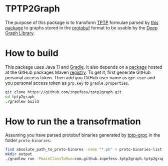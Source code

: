 # TPTP2Graph

The purpose of this package is to transform [TPTP](https://tptp.org) formulae parsed by [this package](https://github.com/inpefess/tptp-grpc) to graphs stored in the [protobuf](https://protobuf.dev) format to be usable by the [Deep Graph Library](https://www.dgl.ai/).

# How to build

This package uses Java 11 and [Gradle](https://gradle.org/). It also depends on a [package](https://github.com/inpefess/tptp-grpc/packages/1854169) hosted at the GitHub packages Maven [registry](https://docs.github.com/en/packages/working-with-a-github-packages-registry/working-with-the-gradle-registry). To get it, first generate GitHub personal access token. Then add you GitHub user name as ``gpr.user`` and you personal access token as ``grp.key`` to ``gradle.properties``.

```sh
git clone https://github.com/inpefess/tptp2graph.git
cd tptp2graph
./gradlew build
```

# How to run the a transofrmation

Assuming you have parsed protobuf binaries generated by [tptp-grpc](https://github.com/inpefess/tptp-grpc) in the folder ``proto-binaries``:

```sh
find absolute_path_to_proto-binares -name "*.pb" > proto-binaries-list.txt
mkdir output
./gradlew run -PmainClassToRun=com.github.inpefess.tptp2graph.tptp2graph.TptpProto2Graph --args="absolute_path_to_proto-binaries-list.txt absolute_path_to_output_folder"
```
